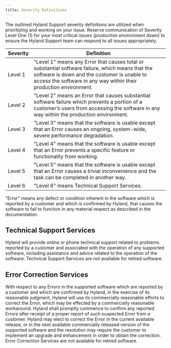 ```yaml
---
title: Severity Definitions
---
```


The outlined Hyland Support severity definitions are utilized when prioritizing and working on your issue. Reserve communication of Severity Level One (1) for your most critical issues (production environment down) to ensure the Hyland Support team can respond to all issues appropriately.

| Severity | Definition |
|--------- | ---------- |
| Level 1 | "Level 1" means any Error that causes total or substantial software failure, which means that the software is down and the customer is unable to access the software in any way within their production environment. |
| Level 2 | "Level 2" means an Error that causes substantial software failure which prevents a portion of a customer’s users from accessing the software in any way within the production environment. |
| Level 3 | "Level 3" means that the software is usable except that an Error causes an ongoing, system-wide, severe performance degradation. |
| Level 4 | "Level 4" means that the software is usable except that an Error prevents a specific feature or functionality from working. |
| Level 5 | "Level 5" means that the software is usable except that an Error causes a trivial inconvenience and the task can be completed in another way. |
| Level 6 | "Level 6" means Technical Support Services. |

"Error" means any defect or condition inherent in the software which is reported by a customer and which is confirmed by Hyland, that causes the software to fail to function in any material respect as described in the documentation.

## Technical Support Services

Hyland will provide online or phone technical support related to problems reported by a customer and associated with the operation of any supported software, including assistance and advice related to the operation of the software. Technical Support Services are not available for retired software.

## Error Correction Services

With respect to any Errors in the supported software which are reported by a customer and which are confirmed by Hyland, in the exercise of its reasonable judgment, Hyland will use its commercially reasonable efforts to correct the Error, which may be effected by a commercially reasonable workaround.  Hyland shall promptly commence to confirm any reported Errors after receipt of a proper report of such suspected Error from a customer.  Hyland may elect to correct the Error in the current available release, or in the next available commercially released version of the supported software and the resolution may require the customer to implement an upgrade and enhancement in order to obtain the correction. Error Correction Services are not available for retired software.
